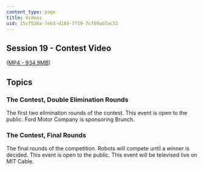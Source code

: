 ```yaml
---
content_type: page
title: Videos
uid: 15cf528a-7eb3-d189-7719-7cf09ad7ac52
---
```


Session 19 - Contest Video
--------------------------

([MP4 - 934.9MB](http://www.archive.org/download/MIT6.270IAP05/ocw-6.270-comp-26jan2005-220k_512kb.mp4))

Topics
------

### The Contest, Double Elimination Rounds

The first two elimination rounds of the contest. This event is open to the public. Ford Motor Company is sponsoring Brunch.

### The Contest, Final Rounds

The final rounds of the competition. Robots will compete until a winner is decided. This event is open to the public. This event will be televised live on MIT Cable.